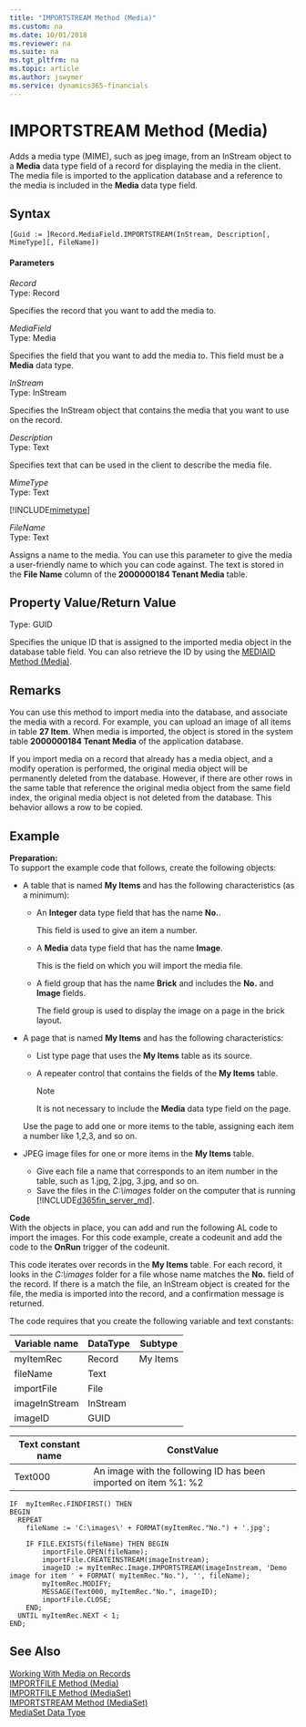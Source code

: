 ```yaml
---
title: "IMPORTSTREAM Method (Media)"
ms.custom: na
ms.date: 10/01/2018
ms.reviewer: na
ms.suite: na
ms.tgt_pltfrm: na
ms.topic: article
ms.author: jswymer
ms.service: dynamics365-financials
---
```


 

# IMPORTSTREAM Method (Media)
Adds a media type \(MIME\), such as jpeg image, from an InStream object to a **Media** data type field of a record for displaying the media in the client. The media file is imported to the application database and a reference to the media is included in the **Media** data type field.  

## Syntax  

```  
[Guid := ]Record.MediaField.IMPORTSTREAM(InStream, Description[, MimeType][, FileName])  
```  

#### Parameters  
 *Record*  
 Type: Record  

 Specifies the record that you want to add the media to.  

*MediaField*  
Type: Media

 Specifies the field that you want to add the media to. This field must be a **Media** data type.

 *InStream*  
 Type: InStream  

 Specifies the InStream object that contains the media that you want to use on the record.  

 *Description*  
 Type: Text  

 Specifies text that can be used in the client to describe the media file.  

 *MimeType*  
 Type: Text  

[!INCLUDE[mimetype](../includes/mimetype_md.md)]

 *FileName*  
 Type: Text  

Assigns a name to the media. You can use this parameter to give the media a user-friendly name to which you can code against. The text is stored in the **File Name** column of the **2000000184 Tenant Media** table. 

## Property Value/Return Value  
 Type: GUID  

 Specifies the unique ID that is assigned to the imported media object in the database table field. You can also retrieve the ID by using the [MEDIAID Method \(Media\)](devenv-MEDIAID-Method-Media.md).  

## Remarks  
 You can use this method to import media into the database, and associate the media with a record. For example, you can upload an image of all items in table **27 Item**. When media is imported, the object is stored in the system table **2000000184 Tenant Media** of the application database.  

If you import media on a record that already has a media object, and a modify operation is performed, the original media object will be permanently deleted from the database. However, if there are other rows in the same table that reference the original media object from the same field index, the original media object is not deleted from the database. This behavior allows a row to be copied.

## Example  
**Preparation:**   
To support the example code that follows, create the following objects:

-   A table that is named **My Items** and has the following characteristics (as a minimum):
    -   An **Integer** data type field that has the name **No.**.

        This field is used to give an item a number.
    -   A **Media** data type field that has the name **Image**.

        This is the field on which you will import the media file.
    - A field group that has the name **Brick** and includes the **No.** and **Image** fields.

        The field group is used to display the image on a page in the brick layout. <!-- LinksFor more information, see [How to: Display Data as Bricks](How-to-Display-Data-as-Bricks.md). -->
-   A page that is named **My Items** and has the following characteristics:

    -   List type page that uses the **My Items** table as its source.
    -   A repeater control that contains the fields of the **My Items** table.

        >[!NOTE]
        >It is not necessary to include the **Media** data type field on the page.

    Use the page to add one or more items to the table, assigning each item a number like 1,2,3, and so on.

-   JPEG image files for one or more items in the **My Items** table.
    -   Give each file a name that corresponds to an item number in the table, such as 1.jpg, 2.jpg, 3.jpg, and so on.
    -   Save the files in the *C:\images* folder on the computer that is running [!INCLUDE[d365fin_server_md](../includes/d365fin_server_md.md)].

**Code**  
With the objects in place, you can add and run the following AL code to import the images. For this code example, create a codeunit and add the code to the **OnRun** trigger of the codeunit.

This code iterates over records in the **My Items** table. For each record, it looks in the *C:\\images* folder for a file whose name matches the **No.** field of the record. If there is a match the file, an InStream object is created for the file, the media is imported into the record, and a confirmation message is returned.

The code requires that you create the following variable and text constants:

|Variable name|DataType|Subtype|  
|-------------------|--------------|-------------|  
|myItemRec|Record|My Items|   
|fileName|Text||  
|importFile|File||
|imageInStream|InStream||  
|imageID|GUID||  

|Text constant name|ConstValue|
|-------------------|--------------|
|Text000|An image with the following ID has been imported on item %1: %2|

```  
IF  myItemRec.FINDFIRST() THEN  
BEGIN  
  REPEAT  
    fileName := 'C:\images\' + FORMAT(myItemRec."No.") + '.jpg';  

    IF FILE.EXISTS(fileName) THEN BEGIN  
        importFile.OPEN(fileName);  
        importFile.CREATEINSTREAM(imageInstream);  
        imageID := myItemRec.Image.IMPORTSTREAM(imageInstream, 'Demo image for item ' + FORMAT( myItemRec."No."), '', fileName);  
        myItemRec.MODIFY;  
        MESSAGE(Text000, myItemRec."No.", imageID);  
        importFile.CLOSE;
    END;  
  UNTIL myItemRec.NEXT < 1;  
END;  
```  

## See Also  
 [Working With Media on Records](../devenv-working-with-media-on-records.md)  
 [IMPORTFILE Method \(Media\)](devenv-IMPORTFILE-Method-Media.md)   
 [IMPORTFILE Method \(MediaSet\)](devenv-IMPORTFILE-Method-MediaSet.md)   
 [IMPORTSTREAM Method \(MediaSet\)](devenv-IMPORTSTREAM-Method-MediaSet.md)   
 [MediaSet Data Type](../datatypes/devenv-MediaSet-Data-Type.md)

